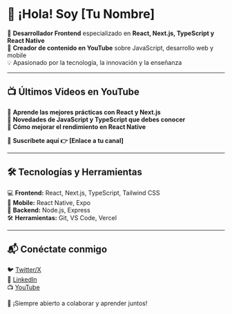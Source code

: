 # 👋 ¡Hola! Soy [Tu Nombre]  

🚀 **Desarrollador Frontend** especializado en **React, Next.js, TypeScript y React Native**  
🎥 **Creador de contenido en YouTube** sobre JavaScript, desarrollo web y mobile  
💡 Apasionado por la tecnología, la innovación y la enseñanza  

---

## 📺 Últimos Videos en YouTube  
📌 **Aprende las mejores prácticas con React y Next.js**  
📌 **Novedades de JavaScript y TypeScript que debes conocer**  
📌 **Cómo mejorar el rendimiento en React Native**  

📢 **Suscríbete aquí 👉 [Enlace a tu canal]**  

---

## 🛠️ Tecnologías y Herramientas  
💻 **Frontend:** React, Next.js, TypeScript, Tailwind CSS  
📱 **Mobile:** React Native, Expo  
🚀 **Backend:** Node.js, Express  
🛠️ **Herramientas:** Git, VS Code, Vercel  

---

## 📬 Conéctate conmigo  
🐦 [Twitter/X](https://twitter.com/tu_usuario)  
💼 [LinkedIn](https://linkedin.com/in/tu_usuario)  
📺 [YouTube](https://youtube.com/tu_canal)  

🙌 ¡Siempre abierto a colaborar y aprender juntos! 
